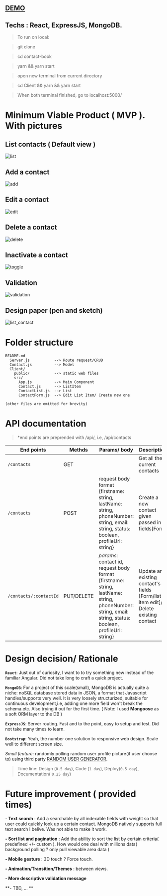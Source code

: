## [DEMO](http://murmuring-plateau-74881.herokuapp.com)

## Techs : React, ExpressJS, MongoDB. 

> To run on local:

> git clone

> cd contact-book

> yarn && yarn start

> open new terminal from current directory

> cd Client && yarn && yarn start

> When both terminal finished, go to localhost:5000/

# Minimum Viable Product ( MVP ). With pictures

## List contacts ( Default view )

![list](https://raw.githubusercontent.com/hoduc/contact-book/master/demo/list.gif)

## Add a contact

![add](https://raw.githubusercontent.com/hoduc/contact-book/master/demo/add.gif)

## Edit a contact

![edit](https://raw.githubusercontent.com/hoduc/contact-book/master/demo/edit.gif)

## Delete a contact

![delete](https://raw.githubusercontent.com/hoduc/contact-book/master/demo/delete.gif)

## Inactivate a contact

![toggle](https://raw.githubusercontent.com/hoduc/contact-book/master/demo/toggle.gif)

## Validation

![validation](https://raw.githubusercontent.com/hoduc/contact-book/master/demo/validation.gif)

## Design paper (pen and sketch)

![list_contact](https://raw.githubusercontent.com/hoduc/contact-book/master/demo/design.jpg)


# Folder structure
```
README.md
  Server.js           --> Route request/CRUD
  Contact.js          --> Model
  Client/
    public/           --> static web files
    src/
      App.js          --> Main Component
      Contact.js      --> ListItem
      ContactList.js  --> List
      ContactForm.js  --> Edit List Item/ Create new one

(other files are omitted for brevity)
```

# API documentation

> *end points are preprended with /api/, i.e, /api/contacts

| End points | Methds | Params/ body | Description                  |
| --------- | ------ | ------------ | -----------------------------|
| `/contacts` | GET    |              | Get all the current contacts |
| `/contacts` | POST   | request body format {firstname: string, lastName: string, phoneNumber: string, email: string, status: boolean, profileUrl: string} | Create a new contact given passed in fields[Form]|
| `/contacts/:contactId` | PUT/DELETE | *params*: contact id, request body format {firstname: string, lastName: string, phoneNumber: string, email: string, status: boolean, profileUrl: string} | Update an existing contact's fields [Form/list item edit]/ Delete existing contact |


# Design decision/ Rationale

**`React`**: Just out of curiosity, I want to to try something new instead of the familiar Angular. Did not take long to craft a quick project.

**`MongoDB`**: For a project of this scale(small), MongoDB is actually quite a niche: noSQL database stored data in JSON, a format that Javascript handles/supports very well. It is very loosely structurized, suitable for continuous development,i.e, adding one more field won't break the schema.etc. Also trying it out for the first time.
( Note: I used **Mongoose** as a soft ORM layer to the DB )

**`ExpressJS`**: Server routing. Fast and to the point, easy to setup and test. Did not take many times to learn.

**`Bootstrap`**: Yeah, the number one solution to responsive web design. Scale well to different screen size.

*Small feature*: randomly polling random user profile picture(if user choose to) using third party [RANDOM USER GENERATOR](https://randomuser.me/).

> Time line: Design (`0.5 day`), Code (`1 day`), Deploy(`0.5 day`), Documentation( `0.25 day`)

# Future improvement ( provided times)

**- Text search** : Add a searchable by all indexable fields with weight so that user could quickly look up a certain contact. MongoDB natively supports full text search I belive. Was not able to make it work.

**- Sort list and pagination** : Add the ability to sort the list by certain criteria( predefined +/- custom ). How would one deal with millions data( background polling ? only pull viewable area data )

**- Mobile gesture** : 3D touch ? Force touch.

**- Animation/Transition/Themes** : between views.

**- More descriptive validation message**

**- TBD, ... **
